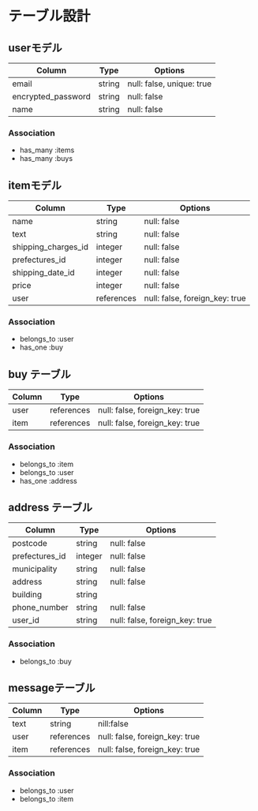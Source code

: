 # テーブル設計

## userモデル
| Column             | Type   | Options                   |
| ------------------ | ------ | ------------------------- |
| email              | string | null: false, unique: true |
| encrypted_password | string | null: false               |
| name               | string | null: false               |

### Association
 - has_many :items
 - has_many :buys

## itemモデル
| Column              | Type       | Options                        |
| ------------------- | ---------- | ------------------------------ |
| name                | string     | null: false                    |
| text                | string     | null: false                    |
| shipping_charges_id | integer    | null: false                    |
| prefectures_id      | integer    | null: false                    |
| shipping_date_id    | integer    | null: false                    |
| price               | integer    | null: false                    |
| user                | references | null: false, foreign_key: true |

### Association
 - belongs_to :user
 - has_one :buy

 ## buy テーブル

| Column | Type       | Options                        |
| ------ | ---------- | ------------------------------ |
| user   | references | null: false, foreign_key: true |
| item   | references | null: false, foreign_key: true |

### Association
 - belongs_to :item
 - belongs_to :user
 - has_one :address
 
## address テーブル

| Column           | Type    | Options                            |
| ---------------- | ------- | ---------------------------------- |
| postcode         | string  | null: false                        |
| prefectures_id   | integer | null: false                        |
| municipality     | string  | null: false                        |
| address          | string  | null: false                        |
| building         | string  |                                    |
| phone_number     | string  | null: false                        |
| user_id          | string  | null: false, foreign_key: true     |

### Association
 - belongs_to :buy

## messageテーブル

| Column | Type       | Options                        |
| ------ | ---------- | ------------------------------ |
| text   | string     | nill:false                     |
| user   | references | null: false, foreign_key: true |
| item   | references | null: false, foreign_key: true |

### Association
 - belongs_to :user
 - belongs_to :item